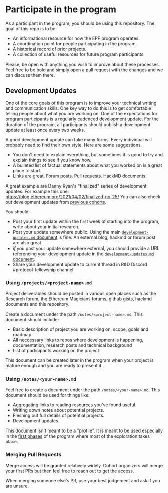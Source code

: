 # Participate in the program

As a participant in the program, you should be using this repository. The goal of this repo is to be:

- An informational resource for how the EPF program operates.
- A coordination point for people participating in the program.
- A historical record of prior projects.
- A collection of useful resources for future program participants.

Please, be open with anything you wish to improve about these processes. Feel free to be bold and simply open a pull request with the changes and we can discuss them there.

## Development Updates

One of the core goals of this program is to improve your technical writing and communication skills. One key way to do this is to get comfortable telling people about what you are working on. One of the expectations for program participants is a regularly cadenced development update. For the duration of the program, all participants should publish a development update at least once every two weeks.

A good development update can take many forms. Every individual will probably need to find their own style. Here are some suggestions.

- You don't need to explain everything, but sometimes it is good to try and explain things to see if you know how.
- A bulleted list of factual statements about what you worked on is a great place to start.
- Links are great. Forum posts. Pull requests. HackMD documents.

A great example are Danny Ryan's "finalized" series of development updates. For example this one: https://blog.ethereum.org/2021/04/02/finalized-no-25/
You can also check out development updates from [previous cohorts](https://github.com/eth-protocol-fellows/cohort-three/blob/master/development-updates.md). 

You should: 

- Post your first update within the first week of starting into the program, write about your initial research. 
- Post your update somewhere public. Using the main [`development-updates.md` document](/development-updates.md) is fine. An external blog, hackmd or forum post are also great.
- *if* you post your update somewhere external, you should provide a URL referencing your development update in the [`development-updates.md` document](/development-updates.md).
- Share your development update to current thread in R&D Discord #protocol-fellowship channel 


### Using `/projects/<project-name>.md`

Project deliverables should be posted in various open places such as the Research forum, the Ethereum Magicians forums, github gists, hackmd documents and this repository. 

Create a document under the path `/notes/<project-name>.md`. This document should include: 

- Basic description of project you are working on, scope, goals and roadmap
- All neccessary links to repos where development is happening, documentation, research posts and technical background 
- List of participants working on the project

 This document can be created later in the program when your project is mature enough and you are ready to present it.


### Using `/notes/<your-name>.md`

Feel free to create a document under the path `/notes/<your-name>.md`. This document should be used for things like:

- Aggregating links to reading resources you've found useful.
- Writing down notes about potential projects.
- Fleshing out full details of potential projects.
- Development updates.

This document isn't meant to be a "profile". It is meant to be used especially in the [first phases](/program-guide/program-details.md#phase-one) of the program where most of the exploration takes place. 

### Merging Pull Requests

Merge access will be granted relatively widely. Cohort organizers will merge your first PRs but then feel free to reach out to get the access. 

When merging someone else's PR, use your best judgement and ask if you are unsure. 
